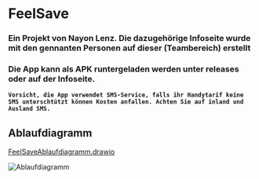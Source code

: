 # FeelSave

### Ein Projekt von Nayon Lenz. Die dazugehörige Infoseite wurde mit den gennanten Personen auf dieser (Teambereich) erstellt
### Die App kann als APK runtergeladen werden unter releases oder auf der Infoseite. 

**`Vorsicht, die App verwendet SMS-Service, falls ihr Handytarif keine SMS unterschtützt können Kosten anfallen. Achten Sie auf inland und Ausland SMS.`**

## Ablaufdiagramm

[FeelSaveAblaufdiagramm.drawio](./FeelSaveAblaufdiagramm.drawio)

![Ablaufdiagramm](.FeelsaveAblaufdiagramm.drawio.png)

